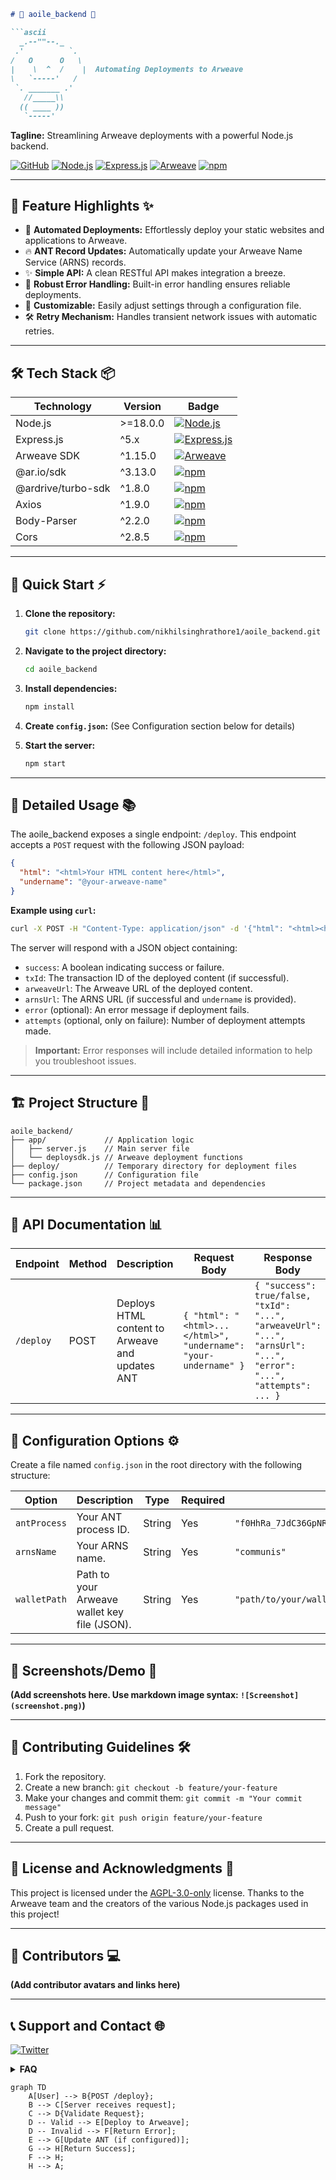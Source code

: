 ```markdown
# 🎨 aoile_backend 🚀

```ascii
  _.--""--._
 .'          `.
/   O      O   \
|    \  ^  /    |  Automating Deployments to Arweave
\   `-----'   /
 `. _______ .'
   //_____\\
  (( ____ ))
   `-----'
```

**Tagline:** Streamlining Arweave deployments with a powerful Node.js backend.


[![GitHub](https://img.shields.io/github/license/nikhilsinghrathore1/aoile_backend?style=flat-square)](https://github.com/nikhilsinghrathore1/aoile_backend/blob/main/LICENSE)
[![Node.js](https://img.shields.io/badge/Node.js-v18+-brightgreen.svg?style=flat-square)](https://nodejs.org/)
[![Express.js](https://img.shields.io/badge/Express.js-5.x-blue.svg?style=flat-square)](https://expressjs.com/)
[![Arweave](https://img.shields.io/badge/Arweave-1.15.0-orange.svg?style=flat-square)](https://www.arweave.org/)
[![npm](https://img.shields.io/npm/dm/aoile_backend.svg?style=flat-square)](https://www.npmjs.com/)


---

## 🌟 Feature Highlights ✨

*   🚀 **Automated Deployments:** Effortlessly deploy your static websites and applications to Arweave.
*   🔥 **ANT Record Updates:**  Automatically update your Arweave Name Service (ARNS) records.
*   ✨ **Simple API:**  A clean RESTful API makes integration a breeze.
*   💫 **Robust Error Handling:**  Built-in error handling ensures reliable deployments.
*   🎨 **Customizable:** Easily adjust settings through a configuration file.
*   🛠️ **Retry Mechanism:** Handles transient network issues with automatic retries.


---

## 🛠️ Tech Stack 📦

| Technology      | Version          | Badge                                                              |
|-----------------|-------------------|----------------------------------------------------------------------|
| Node.js         | >=18.0.0         | [![Node.js](https://img.shields.io/badge/Node.js-v18+-brightgreen.svg?style=flat-square)](https://nodejs.org/) |
| Express.js      | ^5.x           | [![Express.js](https://img.shields.io/badge/Express.js-5.x-blue.svg?style=flat-square)](https://expressjs.com/)      |
| Arweave SDK     | ^1.15.0          | [![Arweave](https://img.shields.io/badge/Arweave-1.15.0-orange.svg?style=flat-square)](https://www.arweave.org/)     |
| @ar.io/sdk     | ^3.13.0          | [![npm](https://img.shields.io/npm/v/@ar.io/sdk?style=flat-square)](https://www.npmjs.com/package/@ar.io/sdk) |
| @ardrive/turbo-sdk | ^1.8.0          | [![npm](https://img.shields.io/npm/v/@ardrive/turbo-sdk?style=flat-square)](https://www.npmjs.com/package/@ardrive/turbo-sdk) |
| Axios           | ^1.9.0           | [![npm](https://img.shields.io/npm/v/axios?style=flat-square)](https://www.npmjs.com/package/axios)           |
| Body-Parser    | ^2.2.0           | [![npm](https://img.shields.io/npm/v/body-parser?style=flat-square)](https://www.npmjs.com/package/body-parser)    |
| Cors            | ^2.8.5           | [![npm](https://img.shields.io/npm/v/cors?style=flat-square)](https://www.npmjs.com/package/cors)            |


---

## 🚀 Quick Start ⚡

1.  **Clone the repository:**

    ```bash
    git clone https://github.com/nikhilsinghrathore1/aoile_backend.git
    ```

2.  **Navigate to the project directory:**

    ```bash
    cd aoile_backend
    ```

3.  **Install dependencies:**

    ```bash
    npm install
    ```

4.  **Create `config.json`:**  (See Configuration section below for details)

5.  **Start the server:**

    ```bash
    npm start
    ```

---

## 📖 Detailed Usage 📚

The aoile_backend exposes a single endpoint: `/deploy`.  This endpoint accepts a `POST` request with the following JSON payload:


```json
{
  "html": "<html>Your HTML content here</html>",
  "undername": "@your-arweave-name" 
}
```

**Example using `curl`:**

```bash
curl -X POST -H "Content-Type: application/json" -d '{"html": "<html><h1>Hello from Arweave!</h1></html>", "undername": "@mysite"}' http://localhost:3000/deploy
```

The server will respond with a JSON object containing:

*   `success`: A boolean indicating success or failure.
*   `txId`: The transaction ID of the deployed content (if successful).
*   `arweaveUrl`: The Arweave URL of the deployed content.
*   `arnsUrl`: The ARNS URL (if successful and `undername` is provided).
*   `error` (optional): An error message if deployment fails.
*   `attempts` (optional, only on failure): Number of deployment attempts made.

> **Important:**  Error responses will include detailed information to help you troubleshoot issues.


---

## 🏗️ Project Structure 📁

```
aoile_backend/
├── app/             // Application logic
│   ├── server.js    // Main server file
│   └── deploysdk.js // Arweave deployment functions
├── deploy/          // Temporary directory for deployment files
├── config.json      // Configuration file
└── package.json     // Project metadata and dependencies
```

---

## 🎯 API Documentation 📊

| Endpoint    | Method | Description                                      | Request Body                               | Response Body                                                                     |
|-------------|--------|--------------------------------------------------|-------------------------------------------|------------------------------------------------------------------------------------|
| `/deploy`   | POST    | Deploys HTML content to Arweave and updates ANT | `{ "html": "<html>...</html>", "undername": "your-undername" }` | `{ "success": true/false, "txId": "...", "arweaveUrl": "...", "arnsUrl": "...", "error": "...", "attempts": ... }` |


---

## 🔧 Configuration Options ⚙️

Create a file named `config.json` in the root directory with the following structure:

| Option        | Description                                                              | Type    | Required | Example                                    |
|----------------|--------------------------------------------------------------------------|---------|----------|---------------------------------------------|
| `antProcess`  | Your ANT process ID.                                                    | String  | Yes      | `"f0HhRa_7JdC36GpNRxKmzMFUxlxIF_gn7LGxzevPnLY"` |
| `arnsName`    | Your ARNS name.                                                           | String  | Yes      | `"communis"`                               |
| `walletPath`  | Path to your Arweave wallet key file (JSON).                             | String  | Yes      | `"path/to/your/wallet.json"`                 |


---

## 📸 Screenshots/Demo 📱

**(Add screenshots here.  Use markdown image syntax: `![Screenshot](screenshot.png)`)**


---

## 🤝 Contributing Guidelines 🛠️

1.  Fork the repository.
2.  Create a new branch: `git checkout -b feature/your-feature`
3.  Make your changes and commit them: `git commit -m "Your commit message"`
4.  Push to your fork: `git push origin feature/your-feature`
5.  Create a pull request.


---

## 📜 License and Acknowledgments 🌟

This project is licensed under the [AGPL-3.0-only](https://github.com/nikhilsinghrathore1/aoile_backend/blob/main/LICENSE) license.  Thanks to the Arweave team and the creators of the various Node.js packages used in this project!


---

## 👥 Contributors 💻

**(Add contributor avatars and links here)**


---

## 📞 Support and Contact 🌐

[![Twitter](https://img.shields.io/twitter/url?url=https%3A%2F%2Fgithub.com%2Fnikhilsinghrathore1%2Faoile_backend&style=social)](https://twitter.com/intent/tweet?text=Check%20out%20this%20awesome%20project%3A%20https%3A%2F%2Fgithub.com%2Fnikhilsinghrathore1%2Faoile_backend)

<details><summary><b>FAQ</b></summary>
  <p><b>Q: What is the size limit for deployments?</b></p>
  <p>A: The free tier of the Turbo SDK has size limitations.  Consider a paid plan for larger deployments.</p>
  <p><b>Q: How do I handle deployment failures?</b></p>
  <p>A: The API response includes detailed error messages. Check the logs for more information. The retry mechanism will automatically handle some network errors.</p>
  <p><b>Q:  Where can I find the deployed content?</b></p>
  <p>A:  The API response provides both Arweave and ARNS URLs (if configured).</p>
</details>

```mermaid
graph TD
    A[User] --> B{POST /deploy};
    B --> C[Server receives request];
    C --> D{Validate Request};
    D -- Valid --> E[Deploy to Arweave];
    D -- Invalid --> F[Return Error];
    E --> G[Update ANT (if configured)];
    G --> H[Return Success];
    F --> H;
    H --> A;
```
```

